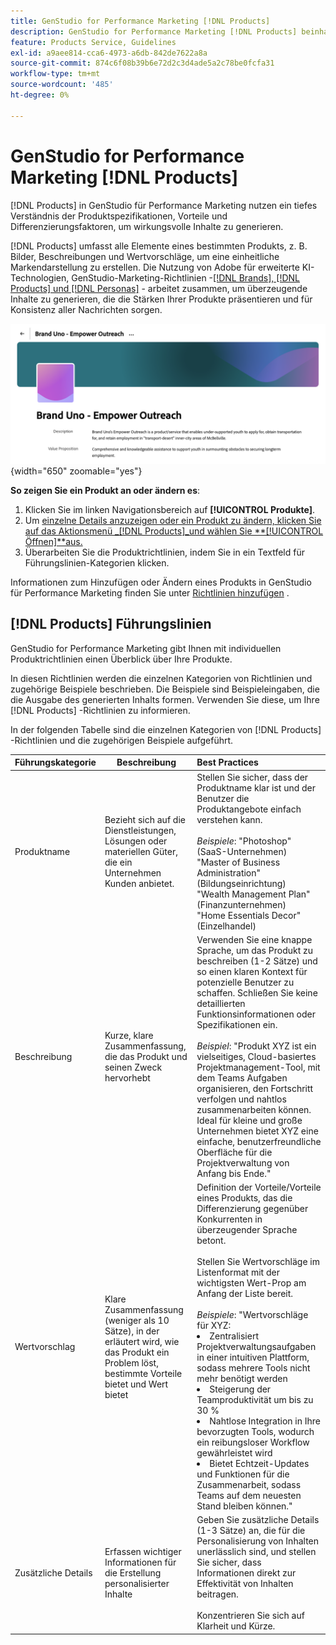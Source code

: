 ```yaml
---
title: GenStudio for Performance Marketing [!DNL Products]
description: GenStudio for Performance Marketing [!DNL Products] beinhaltet alle Aspekte Ihres Produkts - Bilder, Beschreibungen und Wertvorschläge -, um relevante Inhalte zu erstellen, die die Produktstärken hervorheben und die Konsistenz von Produktnachrichten gewährleisten.
feature: Products Service, Guidelines
exl-id: a9aee814-cca6-4973-a6db-842de7622a8a
source-git-commit: 874c6f08b39b6e72d2c3d4ade5a2c78be0fcfa31
workflow-type: tm+mt
source-wordcount: '485'
ht-degree: 0%

---
```


# GenStudio for Performance Marketing [!DNL Products]

[!DNL Products] in GenStudio für Performance Marketing nutzen ein tiefes Verständnis der Produktspezifikationen, Vorteile und Differenzierungsfaktoren, um wirkungsvolle Inhalte zu generieren.

[!DNL Products] umfasst alle Elemente eines bestimmten Produkts, z. B. Bilder, Beschreibungen und Wertvorschläge, um eine einheitliche Markendarstellung zu erstellen. Die Nutzung von Adobe für erweiterte KI-Technologien, GenStudio-Marketing-Richtlinien -[[!DNL Brands], [!DNL Products] und [!DNL Personas]](/help/user-guide/guidelines/overview.md) - arbeitet zusammen, um überzeugende Inhalte zu generieren, die die Stärken Ihrer Produkte präsentieren und für Konsistenz aller Nachrichten sorgen.

![[!DNL Products] Richtlinien in GenStudio für Performance-Marketing](/help/assets/products-guidelines.png){width="650" zoomable="yes"}

**So zeigen Sie ein Produkt an oder ändern es**:

1. Klicken Sie im linken Navigationsbereich auf **[!UICONTROL Produkte]**.
1. Um [ einzelne Details anzuzeigen oder ein Produkt zu ändern, klicken Sie auf das Aktionsmenü _[!DNL Products]_und wählen Sie **[!UICONTROL Öffnen]**aus.](add-guidelines.md#manage-products)
1. Überarbeiten Sie die Produktrichtlinien, indem Sie in ein Textfeld für Führungslinien-Kategorien klicken.

Informationen zum Hinzufügen oder Ändern eines Produkts in GenStudio für Performance Marketing finden Sie unter [Richtlinien hinzufügen](add-guidelines.md) .

## [!DNL Products] Führungslinien

GenStudio for Performance Marketing gibt Ihnen mit individuellen Produktrichtlinien einen Überblick über Ihre Produkte.

In diesen Richtlinien werden die einzelnen Kategorien von Richtlinien und zugehörige Beispiele beschrieben. Die Beispiele sind Beispieleingaben, die die Ausgabe des generierten Inhalts formen. Verwenden Sie diese, um Ihre [!DNL Products] -Richtlinien zu informieren.

In der folgenden Tabelle sind die einzelnen Kategorien von [!DNL Products] -Richtlinien und die zugehörigen Beispiele aufgeführt.

| Führungskategorie | Beschreibung | Best Practices |
| ------------------| ----------------| :---------- |
| Produktname | Bezieht sich auf die Dienstleistungen, Lösungen oder materiellen Güter, die ein Unternehmen Kunden anbietet. | Stellen Sie sicher, dass der Produktname klar ist und der Benutzer die Produktangebote einfach verstehen kann.<br><br>_Beispiele_: &quot;Photoshop&quot;(SaaS-Unternehmen)<br>&quot;Master of Business Administration&quot;(Bildungseinrichtung)<br>&quot;Wealth Management Plan&quot;(Finanzunternehmen)<br>&quot;Home Essentials Decor&quot;(Einzelhandel) |
| Beschreibung | Kurze, klare Zusammenfassung, die das Produkt und seinen Zweck hervorhebt | Verwenden Sie eine knappe Sprache, um das Produkt zu beschreiben (1-2 Sätze) und so einen klaren Kontext für potenzielle Benutzer zu schaffen. Schließen Sie keine detaillierten Funktionsinformationen oder Spezifikationen ein.<br><br>_Beispiel_: &quot;Produkt XYZ ist ein vielseitiges, Cloud-basiertes Projektmanagement-Tool, mit dem Teams Aufgaben organisieren, den Fortschritt verfolgen und nahtlos zusammenarbeiten können. Ideal für kleine und große Unternehmen bietet XYZ eine einfache, benutzerfreundliche Oberfläche für die Projektverwaltung von Anfang bis Ende.&quot; |
| Wertvorschlag | Klare Zusammenfassung (weniger als 10 Sätze), in der erläutert wird, wie das Produkt ein Problem löst, bestimmte Vorteile bietet und Wert bietet | Definition der Vorteile/Vorteile eines Produkts, das die Differenzierung gegenüber Konkurrenten in überzeugender Sprache betont.<br><br>Stellen Sie Wertvorschläge im Listenformat mit der wichtigsten Wert-Prop am Anfang der Liste bereit.<br><br>_Beispiele_: &quot;Wertvorschläge für XYZ:<br><li>Zentralisiert Projektverwaltungsaufgaben in einer intuitiven Plattform, sodass mehrere Tools nicht mehr benötigt werden</li><li>Steigerung der Teamproduktivität um bis zu 30 %</li><li>Nahtlose Integration in Ihre bevorzugten Tools, wodurch ein reibungsloser Workflow gewährleistet wird</li><li>Bietet Echtzeit-Updates und Funktionen für die Zusammenarbeit, sodass Teams auf dem neuesten Stand bleiben können.&quot;</li> |
| Zusätzliche Details | Erfassen wichtiger Informationen für die Erstellung personalisierter Inhalte | Geben Sie zusätzliche Details (1-3 Sätze) an, die für die Personalisierung von Inhalten unerlässlich sind, und stellen Sie sicher, dass Informationen direkt zur Effektivität von Inhalten beitragen.<br><br>Konzentrieren Sie sich auf Klarheit und Kürze. |
